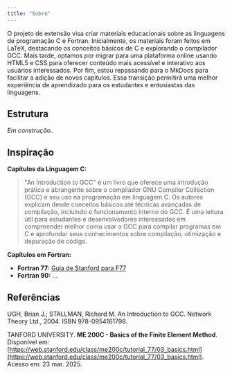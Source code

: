 ```yaml
---
title: "Sobre"
---
```


O projeto de extensão visa criar materiais educacionais sobre as linguagens de
programação C e Fortran. Inicialmente, os materiais foram feitos em LaTeX,
destacando os conceitos básicos de C e explorando o compilador GCC. Mais tarde,
optamos por migrar para uma plataforma online usando HTML5 e CSS para oferecer
conteúdo mais acessível e interativo aos usuários interessados. Por fim, estou
repassando para o MkDocs para facilitar a adição de novos capítulos. Essa transição
permitirá uma melhor experiência de aprendizado para os estudantes e
entusiastas das linguagens.

## Estrutura

*Em construção..*

## Inspiração

**Capítulos da Linguagem C:**

> "An Introduction to GCC" é um livro que oferece uma introdução prática e abrangente sobre o compilador GNU Compiler Collection (GCC) e seu uso na programação em linguagem C. Os autores explicam desde conceitos básicos até técnicas avançadas de compilação, incluindo o funcionamento interno do GCC. É uma leitura útil para estudantes e desenvolvedores interessados em compreender melhor como usar o GCC para compilar programas em C e aprofundar seus conhecimentos sobre compilação, otimização e depuração de código.

**Capítulos em Fortran:**

- **Fortran 77:** [Guia de Stanford para F77](https://web.stanford.edu/class/me200c/tutorial_77/03_basics.html)
- **Fortran 90:** ...

## Referências

UGH, Brian J.; STALLMAN, Richard M. An Introduction to GCC. Network Theory Ltd., 2004. ISBN 978-0954161798.

TANFORD UNIVERSITY. **ME 200C - Basics of the Finite Element Method**. Disponível em: [https://web.stanford.edu/class/me200c/tutorial_77/03_basics.html](https://web.stanford.edu/class/me200c/tutorial_77/03_basics.html). Acesso em: 23 mar. 2025.
